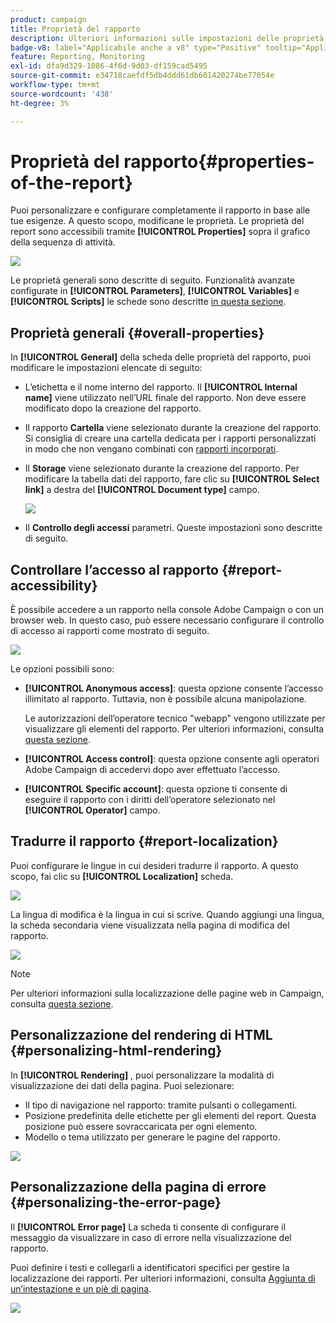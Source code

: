 ```yaml
---
product: campaign
title: Proprietà del rapporto
description: Ulteriori informazioni sulle impostazioni delle proprietà del report
badge-v8: label="Applicabile anche a v8" type="Positive" tooltip="Applicabile anche a Campaign v8"
feature: Reporting, Monitoring
exl-id: dfa9d329-1086-4f6d-9d03-df159cad5495
source-git-commit: e34718caefdf5db4ddd61db601420274be77054e
workflow-type: tm+mt
source-wordcount: '438'
ht-degree: 3%

---
```


# Proprietà del rapporto{#properties-of-the-report}



Puoi personalizzare e configurare completamente il rapporto in base alle tue esigenze. A questo scopo, modificane le proprietà. Le proprietà del report sono accessibili tramite **[!UICONTROL Properties]** sopra il grafico della sequenza di attività.

![](assets/s_ncs_advuser_report_properties_01.png)

Le proprietà generali sono descritte di seguito. Funzionalità avanzate configurate in **[!UICONTROL Parameters]**, **[!UICONTROL Variables]** e **[!UICONTROL Scripts]** le schede sono descritte [in questa sezione](../../reporting/using/advanced-functionalities.md).

## Proprietà generali {#overall-properties}

In **[!UICONTROL General]** della scheda delle proprietà del rapporto, puoi modificare le impostazioni elencate di seguito:

* L’etichetta e il nome interno del rapporto. Il **[!UICONTROL Internal name]** viene utilizzato nell’URL finale del rapporto. Non deve essere modificato dopo la creazione del rapporto.

* Il rapporto **Cartella** viene selezionato durante la creazione del rapporto. Si consiglia di creare una cartella dedicata per i rapporti personalizzati in modo che non vengano combinati con [rapporti incorporati](../../reporting/using/about-campaign-built-in-reports.md).

* Il **Storage** viene selezionato durante la creazione del rapporto. Per modificare la tabella dati del rapporto, fare clic su **[!UICONTROL Select link]** a destra del **[!UICONTROL Document type]** campo.

  ![](assets/s_ncs_advuser_report_properties_02.png)

* Il **Controllo degli accessi** parametri. Queste impostazioni sono descritte di seguito.

## Controllare l’accesso al rapporto {#report-accessibility}

È possibile accedere a un rapporto nella console Adobe Campaign o con un browser web. In questo caso, può essere necessario configurare il controllo di accesso ai rapporti come mostrato di seguito.

![](assets/s_ncs_advuser_report_properties_02b.png)

Le opzioni possibili sono:

* **[!UICONTROL Anonymous access]**: questa opzione consente l’accesso illimitato al rapporto. Tuttavia, non è possibile alcuna manipolazione.

  Le autorizzazioni dell’operatore tecnico &quot;webapp&quot; vengono utilizzate per visualizzare gli elementi del rapporto. Per ulteriori informazioni, consulta [questa sezione](../../platform/using/access-management-operators.md).

* **[!UICONTROL Access control]**: questa opzione consente agli operatori Adobe Campaign di accedervi dopo aver effettuato l’accesso.
* **[!UICONTROL Specific account]**: questa opzione ti consente di eseguire il rapporto con i diritti dell’operatore selezionato nel **[!UICONTROL Operator]** campo.

## Tradurre il rapporto {#report-localization}

Puoi configurare le lingue in cui desideri tradurre il rapporto. A questo scopo, fai clic su **[!UICONTROL Localization]** scheda.

![](assets/s_ncs_advuser_report_properties_06.png)

La lingua di modifica è la lingua in cui si scrive. Quando aggiungi una lingua, la scheda secondaria viene visualizzata nella pagina di modifica del rapporto.

![](assets/s_ncs_advuser_report_properties_05a.png)

>[!NOTE]
>
>Per ulteriori informazioni sulla localizzazione delle pagine web in Campaign, consulta [questa sezione](../../web/using/translating-a-web-form.md).

## Personalizzazione del rendering di HTML {#personalizing-html-rendering}

In **[!UICONTROL Rendering]** , puoi personalizzare la modalità di visualizzazione dei dati della pagina. Puoi selezionare:

* Il tipo di navigazione nel rapporto: tramite pulsanti o collegamenti.
* Posizione predefinita delle etichette per gli elementi del report. Questa posizione può essere sovraccaricata per ogni elemento.
* Modello o tema utilizzato per generare le pagine del rapporto.

![](assets/s_ncs_advuser_report_properties_08.png)

## Personalizzazione della pagina di errore {#personalizing-the-error-page}

Il **[!UICONTROL Error page]** La scheda ti consente di configurare il messaggio da visualizzare in caso di errore nella visualizzazione del rapporto.

Puoi definire i testi e collegarli a identificatori specifici per gestire la localizzazione dei rapporti. Per ulteriori informazioni, consulta [Aggiunta di un’intestazione e un piè di pagina](../../reporting/using/element-layout.md#adding-a-header-and-a-footer).

![](assets/s_ncs_advuser_report_properties_11.png)
